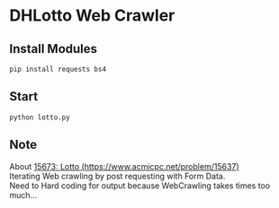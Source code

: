 # DHLotto Web Crawler
## Install Modules
```
pip install requests bs4
```
## Start
```
python lotto.py
```
## Note
About [15673: Lotto (https://www.acmicpc.net/problem/15637)](https://www.acmicpc.net/problem/15637)  
Iterating Web crawling by post requesting with Form Data.  
Need to Hard coding for output because WebCrawling takes times too much...
